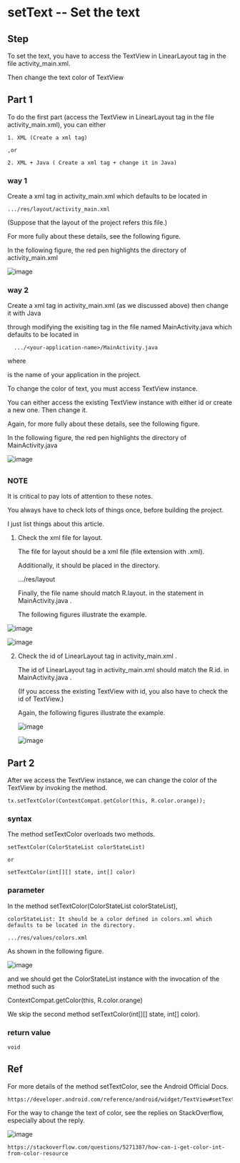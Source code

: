 # setText -- Set the text 
## Step
To set the text, you have to access the TextView in LinearLayout tag in the file activity_main.xml.

Then change the text color of TextView 

## Part 1
To do the first part (access the TextView in LinearLayout tag in the file activity_main.xml), you can either

    1. XML (Create a xml tag)
    
    ,or
    
    2. XML + Java ( Create a xml tag + change it in Java)
    



### way 1

Create a xml tag in activity_main.xml which defaults to be located in 

    .../res/layout/activity_main.xml

(Suppose that the layout of the project refers this file.)

For more fully about these details, see the following figure.

In the following figure, the red pen highlights the directory of activity_main.xml


![image](https://github.com/40843245/PhoneDevelopment/assets/75050655/033c2b4c-2344-43a2-8beb-f6266429a958)

      
 ### way 2

  Create a xml tag in activity_main.xml (as we discussed above) then change it with Java 
   
  through modifying the exisiting tag in the file named MainActivity.java which defaults to be located in 
   
      .../<your-application-name>/MainActivity.java
  
  where 
     
  <your-application-name> is the name of your application in the project.
    
  
  To change the color of text, you must access TextView instance.
    
  You can either access the existing TextView instance with either id or create a new one. Then change it.
 

  Again, for more fully about these details, see the following figure.

  In the following figure, the red pen highlights the directory of MainActivity.java
  
  ![image](https://github.com/40843245/PhoneDevelopment/assets/75050655/3284431a-f087-47d6-97ba-e31c0da7c61e)

## 
    
    
### NOTE
   
It is critical to pay lots of attention to these notes.
    
You always have to check lots of things once, before building the project. 
    
I just list things about this article.
    
1. Check the xml file for layout.
    
   The file for layout should be a xml file (file extension with .xml).
    
    Additionally, it should be placed in the directory.
    
    .../res/layout
    
    Finally, the file name should match R.layout.<filename> in the statement in MainActivity.java .
    
    The following figures illustrate the example.
    
![image](https://github.com/40843245/PhoneDevelopment/assets/75050655/ec0c1347-ef27-47e2-b40e-4c5ed8a5984e)
    
![image](https://github.com/40843245/PhoneDevelopment/assets/75050655/f7ef4ec1-b11f-478c-9552-36a3413a19eb)

    
 2. Check the id of LinearLayout tag in activity_main.xml .

    The id of LinearLayout tag in activity_main.xml should match the R.id.<idName> in MainActivity.java .
    
    (If you access the existing TextView with id, you also have to check the id of TextView.)
    
    Again, the following figures illustrate the example.
    
    ![image](https://github.com/40843245/PhoneDevelopment/assets/75050655/92f25ca6-3286-4072-9604-770233103698)
    
    ![image](https://github.com/40843245/PhoneDevelopment/assets/75050655/9f5987cf-4fdb-4a0a-a31e-642b6fa54638)
    
## Part 2 
    
After we access the TextView instance, we can change the color of the TextView by invoking the method.
    
    tx.setTextColor(ContextCompat.getColor(this, R.color.orange));
 
### syntax
    
The method setTextColor overloads two methods.
    
    setTextColor(ColorStateList colorStateList)
    
    or 
    
    setTextColor(int[][] state, int[] color)
    
### parameter
In the method setTextColor(ColorStateList colorStateList),
    
    colorStateList: It should be a color defined in colors.xml which defaults to be located in the directory.
    
    .../res/values/colors.xml
    
As shown in the following figure.
    
![image](https://github.com/40843245/PhoneDevelopment/assets/75050655/b445a58b-a86d-4db0-9557-8e444edaef4b)
    
and we should get the ColorStateList instance with the invocation of the method such as 
    
ContextCompat.getColor(this, R.color.orange)

We skip the second method setTextColor(int[][] state, int[] color).
    
### return value
    void 
    
## Ref
For more details of the method setTextColor, see the Android Official Docs.
    
    https://developer.android.com/reference/android/widget/TextView#setTextColor(android.content.res.ColorStateList)
    
For the way to change the text of color, see the replies on StackOverflow, especially about the reply.
    
![image](https://github.com/40843245/PhoneDevelopment/assets/75050655/38e56500-839b-47a7-a80e-ce3358c43357)

    
    https://stackoverflow.com/questions/5271387/how-can-i-get-color-int-from-color-resource
    
    

    

    
